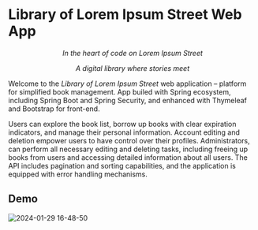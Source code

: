 # Library of Lorem Ipsum Street Web App
<p align="center"><i>In the heart of code on Lorem Ipsum Street</i></p>
 <p align="center"><i>A digital library where stories meet</i></p>

Welcome to the *Library of Lorem Ipsum Street* web application – platform for simplified book management. App builed with  Spring ecosystem, including Spring Boot and Spring Security, and enhanced with Thymeleaf and Bootstrap for front-end.

 Users can explore the book list, borrow up books with clear expiration indicators, and manage their personal information. Account editing and deletion 
 empower users to have control over their profiles. Administrators, can perform all necessary editing and deleting tasks, including freeing up books from users 
 and accessing detailed information about all users. The API includes pagination and sorting capabilities, and the application is equipped with error handling mechanisms.

## Demo
![2024-01-29 16-48-50](https://github.com/Buraska/LibraryApp/assets/73584781/684dc4df-897e-4e0a-84dc-5d06d2abf4e5)
